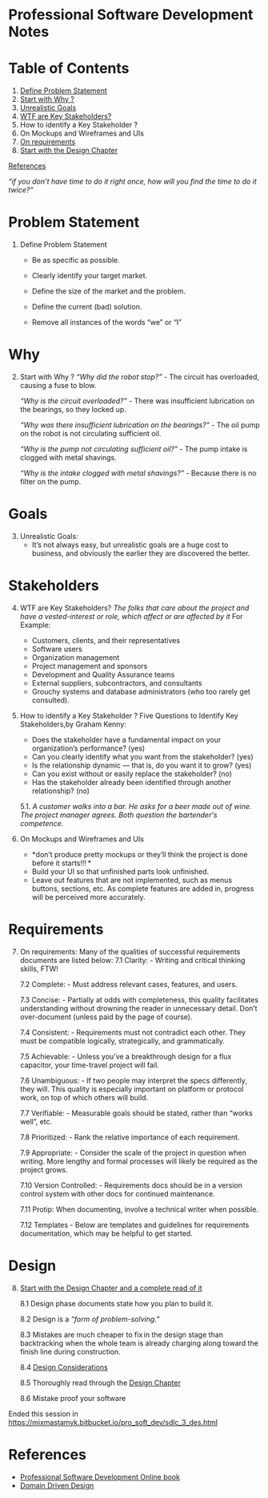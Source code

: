 Professional Software Development Notes
=============================

# Table of Contents
1. [Define Problem Statement](#problem-statement)
2. [Start with Why ?](#why)
3. [Unrealistic Goals](#goals)
4. [WTF are Key Stakeholders?](#stakeholders)
5. How to identify a Key Stakeholder ?
6. On Mockups and Wireframes and UIs
7. [On requirements](#requirements)
8. [Start with the Design Chapter](#design)

[References](#references)

*“if you don’t have time to do it right once, how will you find the time to do it twice?”*

# Problem Statement
1. Define Problem Statement
	- Be as specific as possible.

	- Clearly identify your target market.

	- Define the size of the market and the problem.

	- Define the current (bad) solution.

	- Remove all instances of the words “we” or “I”

# Why
2. Start with Why ?
	*“Why did the robot stop?”*
		-	The circuit has overloaded, causing a fuse to blow.

	*“Why is the circuit overloaded?”*
		-	There was insufficient lubrication on the bearings, so they locked up.

	*“Why was there insufficient lubrication on the bearings?”*
		-	The oil pump on the robot is not circulating sufficient oil.

	*“Why is the pump not circulating sufficient oil?”*
		-	The pump intake is clogged with metal shavings.

	*“Why is the intake clogged with metal shavings?”*
		-	Because there is no filter on the pump.

# Goals
3. Unrealistic Goals:
	- It’s not always easy, but unrealistic goals are a huge cost to business, and obviously the earlier they are discovered the better. 

# Stakeholders
4. WTF are Key Stakeholders?
	*The folks that care about the project and have a vested-interest or role, which affect or are affected by it*
	For Example:
	-	Customers, clients, and their representatives
	-	Software users
	-	Organization management
	-	Project management and sponsors
	-	Development and Quality Assurance teams
	-	External suppliers, subcontractors, and consultants
	-	Grouchy systems and database administrators (who too rarely get consulted).

5. How to identify a Key Stakeholder ?
	Five Questions to Identify Key Stakeholders,by Graham Kenny:

	-	Does the stakeholder have a fundamental impact on your organization’s performance? (yes)
	-	Can you clearly identify what you want from the stakeholder? (yes)
	-	Is the relationship dynamic — that is, do you want it to grow? (yes)
	-	Can you exist without or easily replace the stakeholder? (no)
	-	Has the stakeholder already been identified through another relationship? (no)

	5.1. *A customer walks into a bar. He asks for a beer made out of wine. The project manager agrees.
Both question the bartender's competence.*

6. On Mockups and Wireframes and UIs
	- 	*don’t produce pretty mockups or they’ll think the project is done before it starts!!! *
	-	Build your UI so that unfinished parts look unfinished.
	-	Leave out features that are not implemented, such as menus buttons, sections, etc. 
		As complete features are added in, progress will be perceived more accurately.

# Requirements
7. On requirements:
	Many of the qualities of successful requirements documents are listed below:
	7.1 Clarity:
		- Writing and critical thinking skills, FTW!

	7.2 Complete:
		- Must address relevant cases, features, and users.

	7.3 Concise:
		- Partially at odds with completeness, this quality facilitates understanding without drowning the reader in unnecessary detail. Don’t over-document (unless paid by the page of course).

	7.4 Consistent:
		- Requirements must not contradict each other. They must be compatible logically, strategically, and grammatically.

	7.5 Achievable:
		- Unless you’ve a breakthrough design for a flux capacitor, your time-travel project will fail.

	7.6 Unambiguous:
		- If two people may interpret the specs differently, they will. This quality is especially important on platform or protocol work, on top of which others will build.

	7.7 Verifiable:
		- Measurable goals should be stated, rather than “works well”, etc.

	7.8 Prioritized:
		- Rank the relative importance of each requirement.

	7.9 Appropriate:
		- Consider the scale of the project in question when writing. More lengthy and formal processes will likely be required as the project grows.

	7.10 Version Controlled:
		-	Requirements docs should be in a version control system with other docs for continued maintenance.

	7.11 Protip: When documenting, involve a technical writer when possible.
	
	7.12 Templates
		 - Below are templates and guidelines for requirements documentation, which may be helpful to get started.

# Design
8. [Start with the Design Chapter and a complete read of it](https://mixmastamyk.bitbucket.io/pro_soft_dev/sdlc_3_des.html)
	
	8.1 Design phase documents state how you plan to build it.
	
	8.2 Design is a *“form of problem-solving.”*

	8.3 Mistakes are much cheaper to fix in the design stage than backtracking when the whole team is already charging along toward the finish line during construction.

	8.4 [Design Considerations](https://docs.microsoft.com/en-us/previous-versions/msp-n-p/ee658124(v=pandp.10)?redirectedfrom=MSDN#DesignConsiderations)

	8.5 Thoroughly read through the [Design Chapter](https://mixmastamyk.bitbucket.io/pro_soft_dev/sdlc_3_des.html)

	8.6 Mistake proof your software

Ended this session in https://mixmastamyk.bitbucket.io/pro_soft_dev/sdlc_3_des.html

# References
  - [Professional Software Development Online book](https://mixmastamyk.bitbucket.io/pro_soft_dev/sdlc_2_req.html)
  - [Domain Driven Design](https://stackoverflow.com/questions/1222392/what-is-domain-driven-design-ddd/1222488#1222488)

